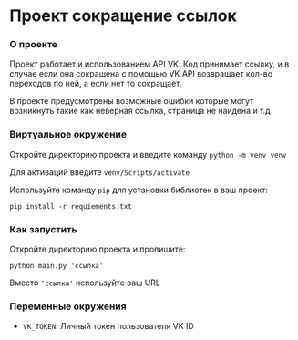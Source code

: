 # Проект сокращение ссылок 

### О проекте

Проект работает и использованием API VK. Код принимает ссылку, и в случае если она сокращена с помощью VK API возвращает кол-во переходов по ней, а если нет то сокращает.

В проекте предусмотрены возможные ошибки которые могут возникнуть такие как неверная ссылка, страница не найдена и т.д

### Виртуальное окружение

Откройте директорию проекта и введите команду `python -m venv venv`

Для активаций введите `venv/Scripts/activate`

Используйте команду `pip` для установки библиотек в ваш проект:
```
pip install -r requiements.txt
```

### Как запустить

Откройте директорию проекта и пропишите:
```
python main.py 'ссылка'
```
Вместо `'ссылка'` используйте ваш URL

### Переменные окружения

- `VK_TOKEN`: Личный токен пользователя VK ID